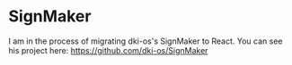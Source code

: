 # SignMaker

I am in the process of migrating dki-os's SignMaker to React. You can see his project here: https://github.com/dki-os/SignMaker